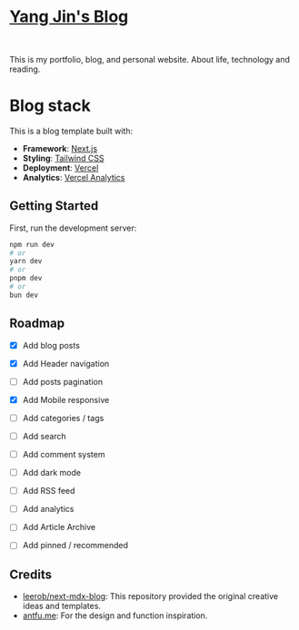 # [Yang Jin's Blog](https://yangjin-blog.vercel.app/)

<br />

This is my portfolio, blog, and personal website. About life, technology and reading.

# Blog stack

This is a blog template built with:
- **Framework**: [Next.js](https://nextjs.org)
- **Styling**: [Tailwind CSS](https://tailwindcss.com)
- **Deployment**: [Vercel](https://vercel.com)
- **Analytics**: [Vercel Analytics](https://vercel.com/analytics)


## Getting Started

First, run the development server:

```bash
npm run dev
# or
yarn dev
# or
pnpm dev
# or
bun dev
```

## Roadmap

- [x] Add blog posts
- [x] Add Header navigation
- [ ] Add posts pagination
- [x] Add Mobile responsive
- [ ] Add categories / tags
- [ ] Add search
- [ ] Add comment system
- [ ] Add dark mode
- [ ] Add RSS feed
- [ ] Add analytics
- [ ] Add Article Archive
- [ ] Add pinned / recommended 


## Credits

- [leerob/next-mdx-blog](https://github.com/leerob/next-mdx-blog): This repository provided the original creative ideas and templates. 
- [antfu.me](https://github.com/antfu/antfu.me): For the design and function inspiration.